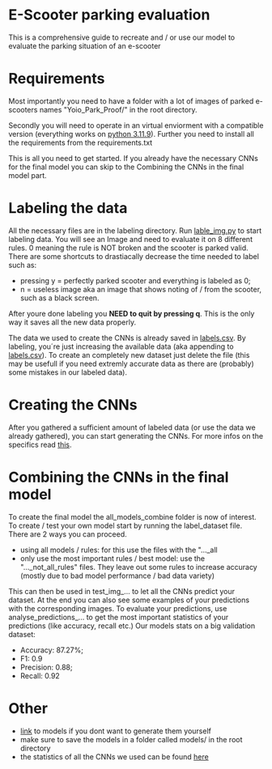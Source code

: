 # E-Scooter parking evaluation
This is a comprehensive guide to recreate and / or use our model to evaluate the parking situation of an e-scooter

# Requirements
Most importantly you need to have a folder with a lot of images of parked e-scooters names "Yoio_Park_Proof/" in the root directory.

Secondly you will need to operate in an virtual enviorment with a compatible version (everything works on [python 3.11.9](https://www.python.org/downloads/release/python-3119/)). Further you need to install all the requirements from the requirements.txt

This is all you need to get started.
If you already have the necessary CNNs for the final model you can skip to the Combining the CNNs in the final model part.

# Labeling the data
All the necessary files are in the labeling directory. Run [lable_img.py](./labeling/label_img.py) to start labeling data. 
You will see an Image and need to evaluate it on 8 different rules. 0 meaning the rule is NOT broken and the scooter is parked valid. 
There are some shortcuts to drastiacally decrease the time needed to label such as: 
- pressing y = perfectly parked scooter and everything is labeled as 0; 
- n = useless image aka an image that shows noting of / from the scooter, such as a black screen. 

After youre done labeling you **NEED to quit by pressing q**. This is the only way it saves all the new data properly. 

The data we used to create the CNNs is already saved in [labels.csv](labels.csv). By labeling, you´re just increasing the available data (aka appending to [labels.csv](labels.csv)). To create an completely new dataset just delete the file (this may be usefull if you need extremly accurate data as there are (probably) some mistakes in our labeled data).

# Creating the CNNs
After you gathered a sufficient amount of labeled data (or use the data we already gathered), you can start generating the CNNs.
For more infos on the specifics read [this](create_cnns/README.md).

# Combining the CNNs in the final model
To create the final model the all_models_combine folder is now of interest. To create / test your own model start by running the label_dataset file. 
There are 2 ways you can proceed. 
- using all models / rules: for this use the files with the "..._all 
- only use the most important rules / best model: use the "..._not_all_rules" files. They leave out some rules to increase accuracy (mostly due to bad model performance / bad data variety)

This can then be used in test_img_... to let all the CNNs predict your dataset. At the end you can also see some examples of your predictions with the corresponding images.
To evaluate your predictions, use analyse_predictions_... to get the most important statistics of your predictions (like accuracy, recall etc.)
Our models stats on a big validation dataset: 
- Accuracy: 87.27%; 
- F1: 0.9 
- Precision: 0.88; 
- Recall: 0.92



# Other
- [link](https://datashare.tu-dresden.de/s/JkNpycBKwpcJWXQ) to models if you dont want to generate them yourself
- make sure to save the models in a folder called models/ in the root directory
- the statistics of all the CNNs we used can be found [here](./all_models_combine/models_results.md)